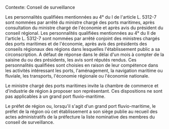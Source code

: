 Contexte: Conseil de surveillance

Les personnalités qualifiées mentionnées au 4° du I de l'article L. 5312-7 sont nommées par arrêté du ministre chargé des ports maritimes, après consultation du ministre chargé de l'économie et après avis du président du conseil régional. Les personnalités qualifiées mentionnées au 4° du II de l'article L. 5312-7 sont nommées par arrêté conjoint des ministres chargés des ports maritimes et de l'économie, après avis des présidents des conseils régionaux des régions dans lesquelles l'établissement public a sa circonscription. A défaut de réponse dans le délai d'un mois à compter de la saisine du ou des présidents, les avis sont réputés rendus. Ces personnalités qualifiées sont choisies en raison de leur compétence dans les activités intéressant les ports, l'aménagement, la navigation maritime ou fluviale, les transports, l'économie régionale ou l'économie nationale.

Le ministre chargé des ports maritimes invite la chambre de commerce et d'industrie de région à proposer son représentant. Ces dispositions ne sont pas applicables à un grand port fluvio-maritime.

Le préfet de région ou, lorsqu'il s'agit d'un grand port fluvio-maritime, le préfet de la région où cet établissement a son siège publie au recueil des actes administratifs de la préfecture la liste nominative des membres du conseil de surveillance.